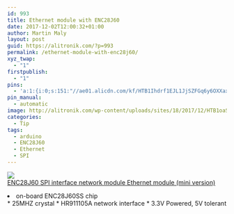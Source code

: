 ```yaml
---
id: 993
title: Ethernet module with ENC28J60
date: 2017-12-02T12:00:32+01:00
author: Martin Maly
layout: post
guid: https://alitronik.com/?p=993
permalink: /ethernet-module-with-enc28j60/
xyz_twap:
  - "1"
firstpublish:
  - "1"
pins:
  - 'a:1:{i:0;s:151:"//ae01.alicdn.com/kf/HTB1Ihdrf1EJL1JjSZFGq6y6OXXax/1pcs-font-b-ENC28J60-b-font-SPI-interface-network-font-b-module-b-font-Ethernet-font.jpg_220x220.jpg";}'
pin_manual:
  - automatic
image: http://alitronik.com/wp-content/uploads/sites/18/2017/12/HTB1oaSlbYwTMeJjSszfq6xbtFXaK.jpg
categories:
  - Tip
tags:
  - arduino
  - ENC28J60
  - Ethernet
  - SPI
---
```

<a href="http://s.click.aliexpress.com/e/JuzvrBu" target="_parent"><img src="//ae01.alicdn.com/kf/HTB1Ihdrf1EJL1JjSZFGq6y6OXXax/1pcs-font-b-ENC28J60-b-font-SPI-interface-network-font-b-module-b-font-Ethernet-font.jpg_220x220.jpg" /><span style="display: block;">ENC28J60 SPI interface network module Ethernet module (mini version)</span></a>

<li data-spm-anchor-id="2114.10010108.1000023.i0.6b735108Eaa3ND">
  on-board ENC28J60SS chip
</li>
  * 25MHZ crystal
  * HR911105A network interface
  * 3.3V Powered, 5V tolerant